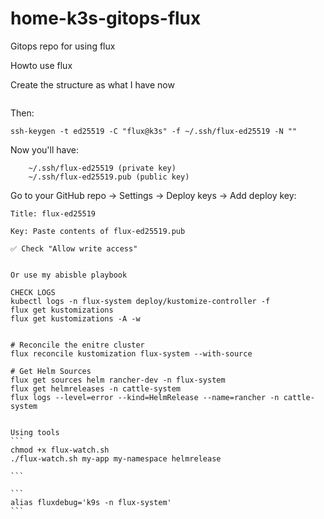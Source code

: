 # home-k3s-gitops-flux
Gitops repo for using flux


Howto use flux

Create the structure as what I have now

```

```

Then:

```
ssh-keygen -t ed25519 -C "flux@k3s" -f ~/.ssh/flux-ed25519 -N ""

```


Now you'll have:

```
    ~/.ssh/flux-ed25519 (private key)
    ~/.ssh/flux-ed25519.pub (public key)
```

Go to your GitHub repo → Settings → Deploy keys → Add deploy key:

    Title: flux-ed25519

    Key: Paste contents of flux-ed25519.pub

    ✅ Check "Allow write access"


    Or use my abisble playbook

    CHECK LOGS
    kubectl logs -n flux-system deploy/kustomize-controller -f
    flux get kustomizations
    flux get kustomizations -A -w


    # Reconcile the enitre cluster
    flux reconcile kustomization flux-system --with-source

    # Get Helm Sources
    flux get sources helm rancher-dev -n flux-system
    flux get helmreleases -n cattle-system
    flux logs --level=error --kind=HelmRelease --name=rancher -n cattle-system


    Using tools 
    ```
    chmod +x flux-watch.sh
    ./flux-watch.sh my-app my-namespace helmrelease

    ```

    ```
    alias fluxdebug='k9s -n flux-system'
    ```